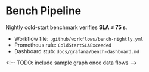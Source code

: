 # Bench Pipeline

Nightly cold-start benchmark verifies **SLA ≤ 75 s**.

* Workflow file: `.github/workflows/bench-nightly.yml`
* Prometheus rule: `ColdStartSLAExceeded`
* Dashboard stub: `docs/grafana/bench-dashboard.md`

<\!-- TODO: include sample graph once data flows -->
